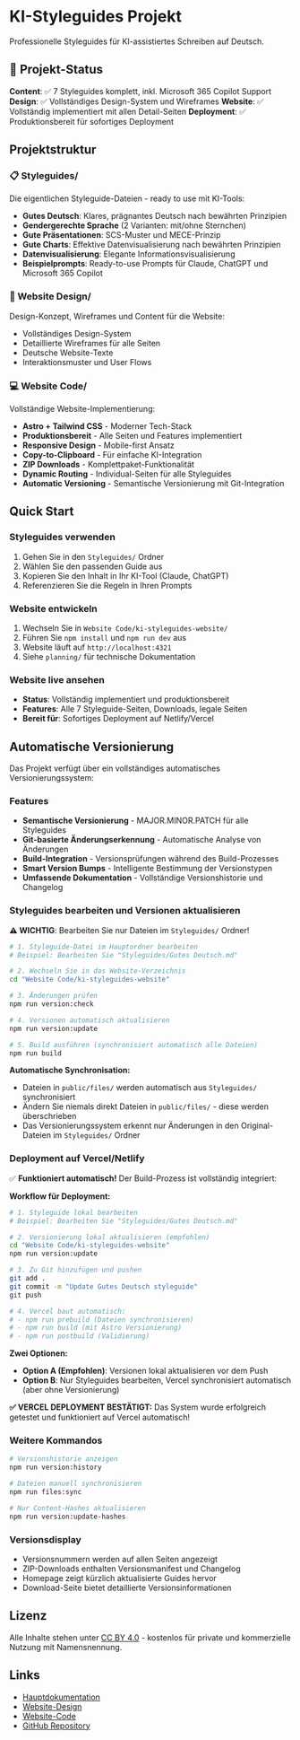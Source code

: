 # KI-Styleguides Projekt

Professionelle Styleguides für KI-assistiertes Schreiben auf Deutsch.

## 🚀 Projekt-Status

**Content**: ✅ 7 Styleguides komplett, inkl. Microsoft 365 Copilot Support
**Design**: ✅ Vollständiges Design-System und Wireframes
**Website**: ✅ Vollständig implementiert mit allen Detail-Seiten
**Deployment**: ✅ Produktionsbereit für sofortiges Deployment

## Projektstruktur

### 📋 Styleguides/
Die eigentlichen Styleguide-Dateien - ready to use mit KI-Tools:
- **Gutes Deutsch**: Klares, prägnantes Deutsch nach bewährten Prinzipien
- **Gendergerechte Sprache** (2 Varianten: mit/ohne Sternchen)
- **Gute Präsentationen**: SCS-Muster und MECE-Prinzip
- **Gute Charts**: Effektive Datenvisualisierung nach bewährten Prinzipien
- **Datenvisualisierung**: Elegante Informationsvisualisierung
- **Beispielprompts**: Ready-to-use Prompts für Claude, ChatGPT und Microsoft 365 Copilot

### 🎨 Website Design/
Design-Konzept, Wireframes und Content für die Website:
- Vollständiges Design-System
- Detaillierte Wireframes für alle Seiten
- Deutsche Website-Texte
- Interaktionsmuster und User Flows

### 💻 Website Code/
Vollständige Website-Implementierung:
- **Astro + Tailwind CSS** - Moderner Tech-Stack
- **Produktionsbereit** - Alle Seiten und Features implementiert
- **Responsive Design** - Mobile-first Ansatz
- **Copy-to-Clipboard** - Für einfache KI-Integration
- **ZIP Downloads** - Komplettpaket-Funktionalität
- **Dynamic Routing** - Individual-Seiten für alle Styleguides
- **Automatic Versioning** - Semantische Versionierung mit Git-Integration

## Quick Start

### Styleguides verwenden
1. Gehen Sie in den `Styleguides/` Ordner
2. Wählen Sie den passenden Guide aus
3. Kopieren Sie den Inhalt in Ihr KI-Tool (Claude, ChatGPT)
4. Referenzieren Sie die Regeln in Ihren Prompts

### Website entwickeln
1. Wechseln Sie in `Website Code/ki-styleguides-website/`
2. Führen Sie `npm install` und `npm run dev` aus
3. Website läuft auf `http://localhost:4321`
4. Siehe `planning/` für technische Dokumentation

### Website live ansehen
- **Status**: Vollständig implementiert und produktionsbereit
- **Features**: Alle 7 Styleguide-Seiten, Downloads, legale Seiten
- **Bereit für**: Sofortiges Deployment auf Netlify/Vercel

## Automatische Versionierung

Das Projekt verfügt über ein vollständiges automatisches Versionierungssystem:

### Features
- **Semantische Versionierung** - MAJOR.MINOR.PATCH für alle Styleguides
- **Git-basierte Änderungserkennung** - Automatische Analyse von Änderungen
- **Build-Integration** - Versionsprüfungen während des Build-Prozesses
- **Smart Version Bumps** - Intelligente Bestimmung der Versionstypen
- **Umfassende Dokumentation** - Vollständige Versionshistorie und Changelog

### Styleguides bearbeiten und Versionen aktualisieren

**⚠️ WICHTIG**: Bearbeiten Sie nur Dateien im `Styleguides/` Ordner! 

```bash
# 1. Styleguide-Datei im Hauptordner bearbeiten
# Beispiel: Bearbeiten Sie "Styleguides/Gutes Deutsch.md"

# 2. Wechseln Sie in das Website-Verzeichnis
cd "Website Code/ki-styleguides-website"

# 3. Änderungen prüfen
npm run version:check

# 4. Versionen automatisch aktualisieren
npm run version:update

# 5. Build ausführen (synchronisiert automatisch alle Dateien)
npm run build
```

**Automatische Synchronisation:**
- Dateien in `public/files/` werden automatisch aus `Styleguides/` synchronisiert
- Ändern Sie niemals direkt Dateien in `public/files/` - diese werden überschrieben
- Das Versionierungssystem erkennt nur Änderungen in den Original-Dateien im `Styleguides/` Ordner

### Deployment auf Vercel/Netlify

✅ **Funktioniert automatisch!** Der Build-Prozess ist vollständig integriert:

**Workflow für Deployment:**
```bash
# 1. Styleguide lokal bearbeiten
# Beispiel: Bearbeiten Sie "Styleguides/Gutes Deutsch.md"

# 2. Versionierung lokal aktualisieren (empfohlen)
cd "Website Code/ki-styleguides-website"
npm run version:update

# 3. Zu Git hinzufügen und pushen
git add .
git commit -m "Update Gutes Deutsch styleguide"
git push

# 4. Vercel baut automatisch:
# - npm run prebuild (Dateien synchronisieren)
# - npm run build (mit Astro Versionierung)
# - npm run postbuild (Validierung)
```

**Zwei Optionen:**
- **Option A (Empfohlen)**: Versionen lokal aktualisieren vor dem Push
- **Option B**: Nur Styleguides bearbeiten, Vercel synchronisiert automatisch (aber ohne Versionierung)

**✅ VERCEL DEPLOYMENT BESTÄTIGT:**
Das System wurde erfolgreich getestet und funktioniert auf Vercel automatisch!

### Weitere Kommandos
```bash
# Versionshistorie anzeigen
npm run version:history

# Dateien manuell synchronisieren
npm run files:sync

# Nur Content-Hashes aktualisieren
npm run version:update-hashes
```

### Versionsdisplay
- Versionsnummern werden auf allen Seiten angezeigt
- ZIP-Downloads enthalten Versionsmanifest und Changelog
- Homepage zeigt kürzlich aktualisierte Guides hervor
- Download-Seite bietet detaillierte Versionsinformationen

## Lizenz

Alle Inhalte stehen unter [CC BY 4.0](Styleguides/LICENSE) - kostenlos für private und kommerzielle Nutzung mit Namensnennung.

## Links

- [Hauptdokumentation](Styleguides/README.md)
- [Website-Design](Website%20Design/)
- [Website-Code](Website%20Code/)
- [GitHub Repository](https://github.com/chrisschwer/CS-Style-Guides)